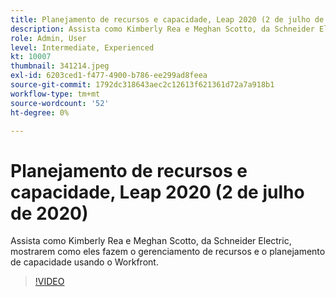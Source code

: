 ```yaml
---
title: Planejamento de recursos e capacidade, Leap 2020 (2 de julho de 2020)
description: Assista como Kimberly Rea e Meghan Scotto, da Schneider Electric, mostrarem como eles fazem o gerenciamento de recursos e o planejamento de capacidade usando o Workfront.
role: Admin, User
level: Intermediate, Experienced
kt: 10007
thumbnail: 341214.jpeg
exl-id: 6203ced1-f477-4900-b786-ee299ad8feea
source-git-commit: 1792dc318643aec2c12613f621361d72a7a918b1
workflow-type: tm+mt
source-wordcount: '52'
ht-degree: 0%

---
```


# Planejamento de recursos e capacidade, Leap 2020 (2 de julho de 2020)

Assista como Kimberly Rea e Meghan Scotto, da Schneider Electric, mostrarem como eles fazem o gerenciamento de recursos e o planejamento de capacidade usando o Workfront.

>[!VIDEO](https://video.tv.adobe.com/v/341214/?quality=12&learn=on)
